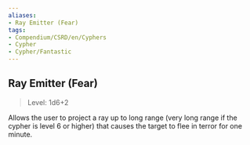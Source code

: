 ```yaml
---
aliases:
- Ray Emitter (Fear)
tags:
- Compendium/CSRD/en/Cyphers
- Cypher
- Cypher/Fantastic
---
```


  
## Ray Emitter (Fear)  
>Level: 1d6+2  
  
Allows the user to project a ray up to long range (very long range if the cypher is level 6 or higher) that causes the target to flee in terror for one minute.